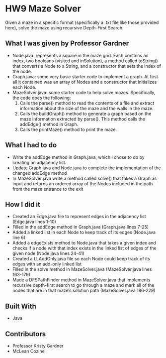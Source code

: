 # HW9 Maze Solver
Given a maze in a specific format (specifically a .txt file like those provided here), solve the maze using recursive Depth-First Search. 

## What I was given by Professor Gardner
* Node.java: represents a square in the maze grid. Each contains an index, two booleans (visited and inSolution), a method called toString() that converts a Node to a String, and a constructor that sets the index of the node.
* Graph.java: some very basic starter code to implement a graph. At first all it contained was an array of Nodes and a constructor that initializes each Node. 
* MazeSolver.java: some starter code to help solve mazes. Specifically, the code does the following:
	1. Calls the parse() method to read the contents of a file and extract information about the size of the maze and the walls in the maze.
	2. Calls the buildGraph() method to generate a graph based on the maze information extracted by parse(). This method calls the addEdge() method in Graph.
	3. Calls the printMaze() method to print the maze.

## What I had to do
* Write the addEdge method in Graph.java, which I chose to do by creating an adjacency list.
* Update Graph.java and Node.java to complete the implementation of the changed addEdge method
* In MazeSolver.java write a method called solve() that takes a Graph as input and returns an ordered array of the Nodes included in the path from the maze entrance to the exit

## How I did it
* Created an Edge.java file to represent edges in the adjacency list (Edge.java lines 1-10)
* Filled in the addEdge method in Graph.java (Graph.java lines 7-25)
* Added a linked list in each Node to keep track of its edges (Node.java line 6)
* Added a edgeExists method to Node.java that takes a given index and checks if a node with that index exists in the linked list of edges of the given node (Node.java lines 24-41)
* Created a LLAddOnly.java file so each Node could keep track of its edges with an add-only linked list
* Filled in the solve method in MazeSolver.java (MazeSolver.java lines 163-179)
* Made a DFSPathFinder method in MazeSolver.java that implements recursive depth-first search to go through a maze and mark all of the nodes that are in that maze’s solution path (MazeSolver.java 186-229)

## Built With
* Java

## Contributors
* Professor Kristy Gardner
* McLean Cozine
